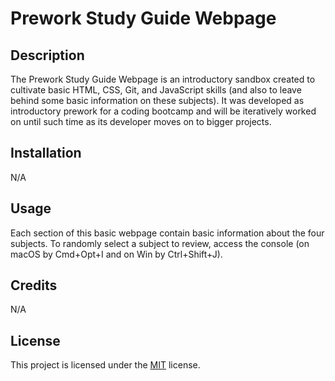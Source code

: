 # Prework Study Guide Webpage

## Description

The Prework Study Guide Webpage is an introductory sandbox created to cultivate basic HTML, CSS, Git, and JavaScript skills (and also to leave behind some basic information on these subjects). It was developed as introductory prework for a coding bootcamp and will be iteratively worked on until such time as its developer moves on to bigger projects.

## Installation

N/A

## Usage

Each section of this basic webpage contain basic information about the four subjects. To randomly select a subject to review, access the console (on macOS by Cmd+Opt+I and on Win by Ctrl+Shift+J).

## Credits

N/A

## License

This project is licensed under the [MIT](https://github.com/ant-codes-42/prework-study-guide/blob/736f8e842b6eabb23c12c2d5ab9af2196e02f0fb/LICENSE) license.